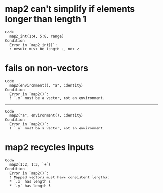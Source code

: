 # map2 can't simplify if elements longer than length 1

    Code
      map2_int(1:4, 5:8, range)
    Condition
      Error in `map2_int()`:
      ! Result must be length 1, not 2

# fails on non-vectors

    Code
      map2(environment(), "a", identity)
    Condition
      Error in `map2()`:
      ! `.x` must be a vector, not an environment.

---

    Code
      map2("a", environment(), identity)
    Condition
      Error in `map2()`:
      ! `.y` must be a vector, not an environment.

# map2 recycles inputs

    Code
      map2(1:2, 1:3, `+`)
    Condition
      Error in `map2()`:
      ! Mapped vectors must have consistent lengths:
      * `.x` has length 2
      * `.y` has length 3

